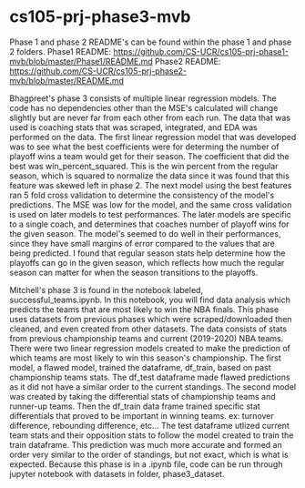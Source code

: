# cs105-prj-phase3-mvb

Phase 1 and phase 2 README's can be found within the phase 1 and phase 2 folders.
Phase1 README: https://github.com/CS-UCR/cs105-prj-phase1-mvb/blob/master/Phase1/README.md
Phase2 README: https://github.com/CS-UCR/cs105-prj-phase2-mvb/blob/master/README.md

Bhagpreet's phase 3 consists of multiple linear regression models. The code has no dependencies other than the MSE's calculated will change slightly but are never far from each other from each run. The data that was used is coaching stats that was scraped, integrated, and EDA was performed on the data. The first linear regression model that was developed was to see what the best coefficients were for determing the number of playoff wins a team would get for their season. The coefficient that did the best was win_percent_squared. This is the win percent from the regular season, which is squared to normalize the data since it was found that this feature was skewed left in phase 2. The next model using the best features ran 5 fold cross validation to determine the consistency of the model's predictions. The MSE was low for the model, and the same cross validation is used on later models to test performances. The later models are specific to a single coach, and determines that coaches number of playoff wins for the given season. The model's seemed to do well in their performances, since they have small margins of error compared to the values that are being predicted. I found that regular season stats help determine how the playoffs can go in the given season, which reflects how much the regular season can matter for when the season transitions to the playoffs.

Mitchell's phase 3 is found in the notebook labeled, successful_teams.ipynb. In this notebook, you will find data analysis which predicts the teams that are most likely to win the NBA finals. This phase uses datasets from previous phases which were scraped/downloaded then cleaned, and even created from other datasets. The data consists of stats from previous championship teams and current (2019-2020) NBA teams. There were two linear regression models created to make the prediction of which teams are most likely to win this season's championship. The first model, a flawed model, trained the dataframe, df_train, based on past championship teams stats. The df_test dataframe made flawed predictions as it did not have a similar order to the current standings. The second model was created by taking the differential stats of championship teams and runner-up teams. Then the df_train data frame trained specific stat differentials that proved to be important in winning teams. ex: turnover difference, rebounding difference, etc... The test dataframe utlized current team stats and their opposition stats to follow the model created to train the train dataframe. This prediction was much more accurate and formed an order very similar to the order of standings, but not exact, which is what is expected. Because this phase is in a .ipynb file, code can be run through jupyter notebook with datasets in folder, phase3_dataset.
